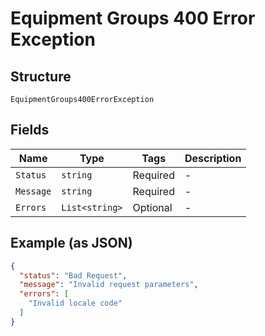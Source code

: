 
# Equipment Groups 400 Error Exception

## Structure

`EquipmentGroups400ErrorException`

## Fields

| Name | Type | Tags | Description |
|  --- | --- | --- | --- |
| `Status` | `string` | Required | - |
| `Message` | `string` | Required | - |
| `Errors` | `List<string>` | Optional | - |

## Example (as JSON)

```json
{
  "status": "Bad Request",
  "message": "Invalid request parameters",
  "errors": [
    "Invalid locale code"
  ]
}
```

